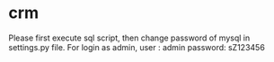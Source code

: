 # crm
Please first execute sql script, then change password of mysql in settings.py file. For login as admin, user : admin
password: sZ123456
